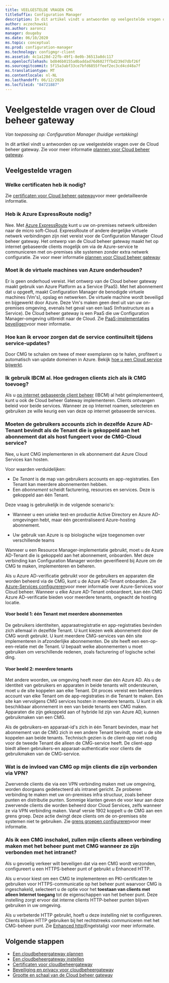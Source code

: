 ```yaml
---
title: VEELGESTELDE VRAGEN CMG
titleSuffix: Configuration Manager
description: In dit artikel vindt u antwoorden op veelgestelde vragen over de Cloud beheer gateway
author: aczechowski
ms.author: aaroncz
manager: dougeby
ms.date: 06/10/2020
ms.topic: conceptual
ms.prod: configuration-manager
ms.technology: configmgr-client
ms.assetid: 4c1a128d-22fb-49f1-8e0b-36513a8dc117
ms.openlocfilehash: bd846b0155a0baddad76d6027ffbd239d7dbf26f
ms.sourcegitcommit: 5f15a3abf33ce7bfd6855ffeef2ec3cd4cd48a7f
ms.translationtype: MT
ms.contentlocale: nl-NL
ms.lasthandoff: 06/12/2020
ms.locfileid: "84721887"
---
```

# <a name="frequently-asked-questions-about-the-cloud-management-gateway"></a>Veelgestelde vragen over de Cloud beheer gateway

*Van toepassing op: Configuration Manager (huidige vertakking)*

In dit artikel vindt u antwoorden op uw veelgestelde vragen over de Cloud beheer gateway. Zie voor meer informatie [plannen voor Cloud beheer gateway](plan-cloud-management-gateway.md).

## <a name="frequently-asked-questions"></a>Veelgestelde vragen

### <a name="what-certificates-do-i-need"></a>Welke certificaten heb ik nodig?

Zie [certificaten voor Cloud beheer gateway](certificates-for-cloud-management-gateway.md)voor meer gedetailleerde informatie.

### <a name="do-i-need-azure-expressroute"></a>Heb ik Azure ExpressRoute nodig?

Nee. Met [Azure ExpressRoute](/azure/expressroute/expressroute-introduction) kunt u uw on-premises netwerk uitbreiden naar de micro soft-Cloud. ExpressRoute of andere dergelijke virtuele netwerk verbindingen zijn niet vereist voor de Configuration Manager Cloud beheer gateway. Het ontwerp van de Cloud beheer gateway maakt het op internet gebaseerde clients mogelijk om via de Azure-service te communiceren met on-premises site systemen zonder extra netwerk configuratie. Zie voor meer informatie [plannen voor Cloud beheer gateway](plan-cloud-management-gateway.md)

<!-- SCCMDocs#1659 -->

### <a name="do-i-need-to-maintain-the-azure-virtual-machines"></a>Moet ik de virtuele machines van Azure onderhouden?

Er is geen onderhoud vereist. Het ontwerp van de Cloud beheer gateway maakt gebruik van Azure Platform as a Service (PaaS). Met het abonnement dat u opgeeft, maakt Configuration Manager de benodigde virtuele machines (Vm's), opslag en netwerken. De virtuele machine wordt beveiligd en bijgewerkt door Azure. Deze Vm's maken geen deel uit van uw on-premises omgeving, evenals het geval van een IaaS (Infrastructure as a Service). De Cloud beheer gateway is een PaaS die uw Configuration Manager-omgeving uitbreidt naar de Cloud. Zie [PaaS-implementaties beveiligen](/azure/security/security-paas-deployments)voor meer informatie.

### <a name="how-can-i-ensure-service-continuity-during-service-updates"></a>Hoe kan ik ervoor zorgen dat de service continuïteit tijdens service-updates?

Door CMG te schalen om twee of meer exemplaren op te halen, profiteert u automatisch van update domeinen in Azure. Bekijk [hoe u een Cloud service bijwerkt](/azure/cloud-services/cloud-services-update-azure-service).

### <a name="im-already-using-ibcm-if-i-add-cmg-how-do-clients-behave"></a>Ik gebruik IBCM al. Hoe gedragen clients zich als ik CMG toevoeg?

Als u [op internet gebaseerde client beheer](../plan-internet-based-client-management.md) (IBCM) al hebt geïmplementeerd, kunt u ook de Cloud beheer Gateway implementeren. Clients ontvangen beleid voor beide services. Wanneer ze op Internet roamen, selecteren en gebruiken ze wille keurig een van deze op internet gebaseerde services.

### <a name="do-the-user-accounts-have-to-be-in-the-same-azure-ad-tenant-as-the-tenant-associated-with-the-subscription-that-hosts-the-cmg-cloud-service"></a><a name="bkmk_tenant"></a>Moeten de gebruikers accounts zich in dezelfde Azure AD-Tenant bevindt als de Tenant die is gekoppeld aan het abonnement dat als host fungeert voor de CMG-Cloud service?
<!--SCCMDocs-pr issue #2873-->
Nee, u kunt CMG implementeren in elk abonnement dat Azure Cloud Services kan hosten.

Voor waarden verduidelijken:

- De _Tenant_ is de map van gebruikers accounts en app-registraties. Een Tenant kan meerdere abonnementen hebben.
- Een _abonnement_ scheidt facturering, resources en services. Deze is gekoppeld aan één Tenant.

Deze vraag is gebruikelijk in de volgende scenario's:  

- Wanneer u een unieke test-en productie Active Directory en Azure AD-omgevingen hebt, maar één gecentraliseerd Azure-hosting abonnement.

- Uw gebruik van Azure is op biologische wijze toegenomen over verschillende teams

Wanneer u een Resource Manager-implementatie gebruikt, moet u de Azure AD-Tenant die is gekoppeld aan het abonnement, onboarden. Met deze verbinding kan Configuration Manager worden geverifieerd bij Azure om de CMG te maken, implementeren en beheren.  

Als u Azure AD-verificatie gebruikt voor de gebruikers en apparaten die worden beheerd via de CMG, kunt u de Azure AD-Tenant onboarden. Zie [Azure-Services configureren](../../../servers/deploy/configure/azure-services-wizard.md)voor meer informatie over Azure-Services voor Cloud beheer. Wanneer u elke Azure AD-Tenant onboardeert, kan één CMG Azure AD-verificatie bieden voor meerdere tenants, ongeacht de hosting locatie.

#### <a name="example-1-one-tenant-with-multiple-subscriptions"></a>Voor beeld 1: één Tenant met meerdere abonnementen

De gebruikers identiteiten, apparaatregistratie en app-registraties bevinden zich allemaal in dezelfde Tenant. U kunt kiezen welk abonnement door de CMG wordt gebruikt. U kunt meerdere CMG-services van één site implementeren in afzonderlijke abonnementen. De site heeft een een-op-een-relatie met de Tenant. U bepaalt welke abonnementen u moet gebruiken om verschillende redenen, zoals facturering of logische schei ding.

#### <a name="example-2-multiple-tenants"></a>Voor beeld 2: meerdere tenants

Met andere woorden, uw omgeving heeft meer dan één Azure AD. Als u de identiteit van gebruikers en apparaten in beide tenants wilt ondersteunen, moet u de site koppelen aan elke Tenant. Dit proces vereist een beheerders account van elke Tenant om de app-registraties in die Tenant te maken. Eén site kan vervolgens CMG services hosten in meerdere tenants. U kunt in elk beschikbaar abonnement in een van beide tenants een CMG maken. Apparaten die zijn gekoppeld aan of hybride lid zijn van Azure AD, kunnen gebruikmaken van een CMG.

Als de gebruikers-en apparaat-id's zich in één Tenant bevinden, maar het abonnement van de CMG zich in een andere Tenant bevindt, moet u de site koppelen aan beide tenants. Technisch gezien is de client-app niet nodig voor de tweede Tenant die alleen de CMG-service heeft. De client-app biedt alleen gebruikers-en apparaat-authenticatie voor clients die gebruikmaken van de CMG-service.<!-- SCCMDocs#1902 -->

### <a name="how-does-cmg-affect-my-clients-connected-via-vpn"></a>Wat is de invloed van CMG op mijn clients die zijn verbonden via VPN?

Zwervende clients die via een VPN verbinding maken met uw omgeving, worden doorgaans gedetecteerd als intranet gericht. Ze proberen verbinding te maken met uw on-premises infra structuur, zoals beheer punten en distributie punten. Sommige klanten geven de voor keur aan deze zwervende clients die worden beheerd door Cloud Services, zelfs wanneer ze via VPN verbinding maken. Vanaf versie 1902 koppelt u de CMG aan een grens groep. Deze actie dwingt deze clients om de on-premises site systemen niet te gebruiken. Zie [grens groepen configureren](setup-cloud-management-gateway.md#configure-boundary-groups)voor meer informatie.

### <a name="if-i-enable-a-cmg-will-my-clients-only-connect-to-the-cmg-enabled-management-point-when-theyre-connected-to-the-intranet"></a>Als ik een CMG inschakel, zullen mijn clients alleen verbinding maken met het beheer punt met CMG wanneer ze zijn verbonden met het intranet?

Als u gevoelig verkeer wilt beveiligen dat via een CMG wordt verzonden, configureert u een HTTPS-beheer punt of gebruikt u Enhanced HTTP.

Als u ervoor kiest om een CMG te implementeren en PKI-certificaten te gebruiken voor HTTPS-communicatie op het beheer punt waarvoor CMG is ingeschakeld, selecteert u de optie voor het **toestaan van clients met alleen Internet toegang** tot de eigenschappen van het beheer punt. Deze instelling zorgt ervoor dat interne clients HTTP-beheer punten blijven gebruiken in uw omgeving.

Als u verbeterde HTTP gebruikt, hoeft u deze instelling niet te configureren. Clients blijven HTTP gebruiken bij het rechtstreeks communiceren met het CMG-beheer punt. Zie [Enhanced http](../../../plan-design/hierarchy/enhanced-http.md)(Engelstalig) voor meer informatie.

## <a name="next-steps"></a>Volgende stappen

- [Een cloudbeheergateway plannen](plan-cloud-management-gateway.md)
- [Een cloudbeheergateway instellen](setup-cloud-management-gateway.md)
- [Certificaten voor cloudbeheergateway](certificates-for-cloud-management-gateway.md)
- [Beveiliging en privacy voor cloudbeheergateway](security-and-privacy-for-cloud-management-gateway.md)
- [Grootte en schaal van de Cloud beheer gateway](../../../plan-design/configs/size-and-scale-numbers.md#bkmk_cmg)
